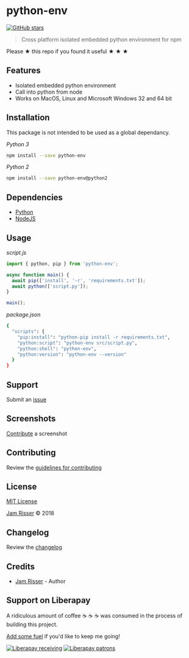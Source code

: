 # python-env

[![GitHub stars](https://img.shields.io/github/stars/codejamninja/python-env.svg?style=social&label=Stars)](https://github.com/codejamninja/python-env)

> Cross platform isolated embedded python environment for npm

Please ★ this repo if you found it useful ★ ★ ★


## Features

* Isolated embedded python environment
* Call into python from node
* Works on MacOS, Linux and Microsoft Windows 32 and 64 bit


## Installation

This package is not intended to be used as a global dependancy.

_Python 3_
```sh
npm install --save python-env
```

_Python 2_
```sh
npm install --save python-env@python2
```


## Dependencies

* [Python](https://python.org)
* [NodeJS](https://nodejs.org)


## Usage

_script.js_
```js
import { python, pip } from 'python-env';

async function main() {
  await pip(['install', '-r', 'requirements.txt']);
  await python(['script.py']);
}

main();
```

_package.json_
```sh
{
  "scripts": {
    "pip:install": "python-pip install -r requirements.txt",
    "python:script": "python-env src/script.py",
    "python:shell": "python-env",
    "python:version": "python-env --version"
  }
}
```


## Support

Submit an [issue](https://github.com/codejamninja/python-env/issues/new)


## Screenshots

[Contribute](https://github.com/codejamninja/python-env/blob/master/CONTRIBUTING.md) a screenshot


## Contributing

Review the [guidelines for contributing](https://github.com/codejamninja/python-env/blob/master/CONTRIBUTING.md)


## License

[MIT License](https://github.com/codejamninja/python-env/blob/master/LICENSE)

[Jam Risser](https://codejam.ninja) © 2018


## Changelog

Review the [changelog](https://github.com/codejamninja/python-env/blob/master/CHANGELOG.md)


## Credits

* [Jam Risser](https://codejam.ninja) - Author


## Support on Liberapay

A ridiculous amount of coffee ☕ ☕ ☕ was consumed in the process of building this project.

[Add some fuel](https://liberapay.com/codejamninja/donate) if you'd like to keep me going!

[![Liberapay receiving](https://img.shields.io/liberapay/receives/codejamninja.svg?style=flat-square)](https://liberapay.com/codejamninja/donate)
[![Liberapay patrons](https://img.shields.io/liberapay/patrons/codejamninja.svg?style=flat-square)](https://liberapay.com/codejamninja/donate)
